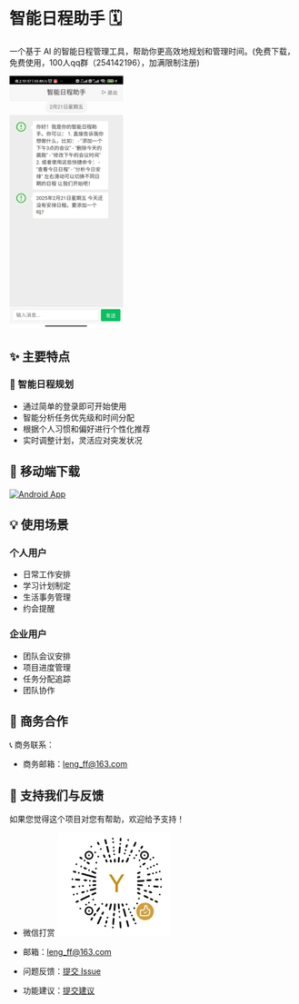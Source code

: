 # 智能日程助手 🗓️

一个基于 AI 的智能日程管理工具，帮助你更高效地规划和管理时间。(免费下载，免费使用，100人qq群（254142196），加满限制注册)

<img src="simple.jpg" width="200" alt="智能日程助手预览">

## ✨ 主要特点

### 🤖 智能日程规划
- 通过简单的登录即可开始使用
- 智能分析任务优先级和时间分配
- 根据个人习惯和偏好进行个性化推荐
- 实时调整计划，灵活应对突发状况


## 📱 移动端下载

[![Android App](https://img.shields.io/badge/Android-Download-green.svg)](https://your-domain.com/download)

## 💡 使用场景

### 个人用户
- 日常工作安排
- 学习计划制定
- 生活事务管理
- 约会提醒

### 企业用户
- 团队会议安排
- 项目进度管理
- 任务分配追踪
- 团队协作

## 💼 商务合作

📞 商务联系：
- 商务邮箱：leng_ff@163.com

## 🎁 支持我们与反馈

如果您觉得这个项目对您有帮助，欢迎给予支持！

- 微信打赏
  <img src="assets/wechat-qr.png" width="200" alt="微信打赏码">


- 邮箱：leng_ff@163.com
- 问题反馈：[提交 Issue](https://github.com/lengff123/AI-schedule-assistant/issues)
- 功能建议：[提交建议](https://github.com/lengff123/AI-schedule-assistant/discussions)
